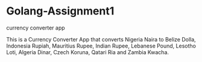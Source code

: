 # Golang-Assignment1
currency converter app

This is a Currency Converter App that converts Nigeria Naira to Belize Dolla, Indonesia Rupiah, Mauritius Rupee, Indian Rupee, Lebanese Pound, Lesotho Loti, Algeria Dinar, Czech Koruna, Qatari Ria and Zambia Kwacha. 
